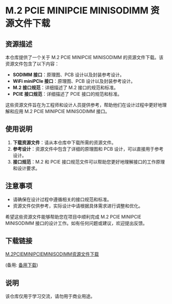# M.2 PCIE MINIPCIE MINISODIMM 资源文件下载

## 资源描述

本仓库提供了一个关于 M.2 PCIE MINIPCIE MINISODIMM 的资源文件下载。该资源文件包含了以下内容：

- **SODIMM 接口**：原理图、PCB 设计以及封装参考设计。
- **WiFi miniPCIe 接口**：原理图、PCB 设计以及封装参考设计。
- **M.2 接口规范**：详细描述了 M.2 接口的规范和标准。
- **PCIE 接口规范**：详细描述了 PCIE 接口的规范和标准。

这些资源文件旨在为工程师和设计人员提供参考，帮助他们在设计过程中更好地理解和应用 M.2 PCIE MINIPCIE MINISODIMM 接口。

## 使用说明

1. **下载资源文件**：请从本仓库中下载所需的资源文件。
2. **参考设计**：资源文件中包含了详细的原理图和 PCB 设计，可以直接用于参考设计。
3. **接口规范**：M.2 和 PCIE 接口规范文件可以帮助您更好地理解接口的工作原理和设计要求。

## 注意事项

- 请确保在设计过程中遵循相关的接口规范和标准。
- 资源文件仅供参考，实际设计中请根据具体需求进行调整和优化。

希望这些资源文件能够帮助您在项目中顺利完成 M.2 PCIE MINIPCIE MINISODIMM 接口的设计工作。如有任何问题或建议，欢迎提出反馈。

## 下载链接
[M.2PCIEMINIPCIEMINISODIMM资源文件下载](https://pan.quark.cn/s/c626d9ce71a4) 

(备用: [备用下载](https://pan.baidu.com/s/1NYaqXi322dcQt3az7du28Q?pwd=1234))

## 说明

该仓库仅用于学习交流，请勿用于商业用途。
